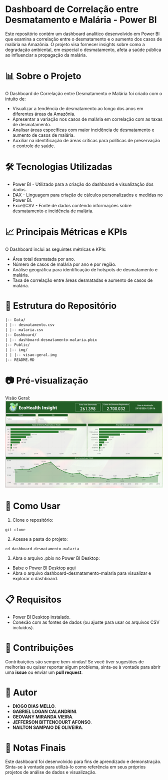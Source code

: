# Dashboard de Correlação entre Desmatamento e Malária - Power BI

Este repositório contém um dashboard analítico desenvolvido em Power BI que examina a correlação entre o desmatamento e o aumento dos casos de malária na Amazônia. O projeto visa fornecer insights sobre como a degradação ambiental, em especial o desmatamento, afeta a saúde pública ao influenciar a propagação da malária.

# 📊 Sobre o Projeto

O Dashboard de Correlação entre Desmatamento e Malária foi criado com o intuito de:

- Visualizar a tendência de desmatamento ao longo dos anos em diferentes áreas da Amazônia.
- Apresentar a variação nos casos de malária em correlação com as taxas de desmatamento.
- Analisar áreas específicas com maior incidência de desmatamento e aumento de casos de malária.
- Auxiliar na identificação de áreas críticas para políticas de preservação e controle de saúde.

# 🛠️ Tecnologias Utilizadas

- Power BI - Utilizado para a criação do dashboard e visualização dos dados.
- DAX - Linguagem para criação de cálculos personalizados e medidas no Power BI.
- Excel/CSV - Fonte de dados contendo informações sobre desmatamento e incidência de malária.

# 📈 Principais Métricas e KPIs

O Dashboard inclui as seguintes métricas e KPIs:

- Área total desmatada por ano.
- Número de casos de malária por ano e por região.
- Análise geográfica para identificação de hotspots de desmatamento e malária.
- Taxa de correlação entre áreas desmatadas e aumento de casos de malária.

# 📂 Estrutura do Repositório

```
|-- Data/
| |-- desmatamento.csv
| |-- malaria.csv
|-- Dashboard/
| |-- dashboard-desmatamento-malaria.pbix
|-- Public/
| |-- img/
| | |-- visao-geral.img
|-- README.MD
```

# 📷 Pré-visualização

Visão Geral:
![alt text](public/img/visao-geral.png)

# 🚀 Como Usar

1. Clone o repositório:

```
git clone
```

2. Acesse a pasta do projeto:

```
cd dashboard-desmatamento-malaria
```

3. Abra o arquivo .pbix no Power BI Desktop:

- Baixe o Power BI Desktop <a href="https://www.microsoft.com/pt-br/download/details.aspx?id=58494">aqui</a>
- Abra o arquivo dashboard-desmatamento-malaria para visualizar e explorar o dashboard.

# 📋 Requisitos

- Power BI Desktop instalado.
- Conexão com as fontes de dados (ou ajuste para usar os arquivos CSV incluídos).

# 🤝 Contribuições

Contribuições são sempre bem-vindas! Se você tiver sugestões de melhorias ou quiser reportar algum problema, sinta-se à vontade para abrir uma **issue** ou enviar um **pull request**.

# 👤 Autor

- **DIOGO DIAS MELLO**.
- **GABRIEL LOGAN CALANDRINI**.
- **GEOVANY MIRANDA VIEIRA**.
- **JEFFERSON BITTENCOURT AFONSO**.
- **NAILTON SAMPAIO DE OLIVEIRA**.

# 📝 Notas Finais

Este dashboard foi desenvolvido para fins de aprendizado e demonstração. Sinta-se à vontade para utilizá-lo como referência em seus próprios projetos de análise de dados e visualização.
